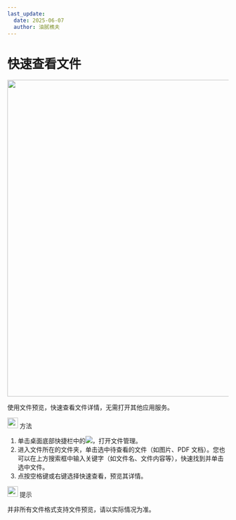 ```yaml
---
last_update:
  date: 2025-06-07
  author: 油腻樵夫
---
```


# 快速查看文件

<img src="https://tips-p01-drcn.dbankcdn.cn/MODEL/DOC/C00B030/resource/card/202512281uswxk/zh-cn/image/figure/fig_FileManager_preview.png" width="720" height=""/> 

使用文件预览，快速查看文件详情，无需打开其他应用服务。

<img src="https://tips-p01-drcn.dbankcdn.cn/MODEL/DOC/C00B030/resource/card/202512281uswxk/zh-cn/image/common/buttons/fig_method.png" width="24" height="24"/> 方法

1.  单击桌面底部快捷栏中的![](https://tips-p01-drcn.dbankcdn.cn/MODEL/DOC/C00B030/resource/card/202512281uswxk/zh-cn/image/common/icon/appicon_filemanager.png)，打开文件管理。
2.  进入文件所在的文件夹，单击选中待查看的文件（如图片、PDF 文档）。您也可以在上方搜索框中输入关键字（如文件名、文件内容等），快速找到并单击选中文件。
3.  点按空格键或右键选择快速查看，预览其详情。

<img src="https://tips-p01-drcn.dbankcdn.cn/MODEL/DOC/C00B030/resource/card/202512281uswxk/zh-cn/image/common/buttons/fig_tips.png" width="24" height="24"/> 提示

并非所有文件格式支持文件预览，请以实际情况为准。


